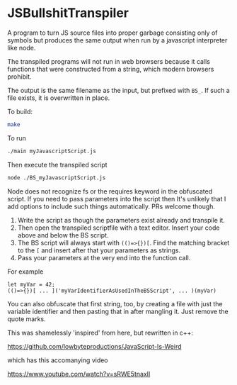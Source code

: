 # JSBullshitTranspiler
A program to turn JS source files into proper garbage consisting only of symbols but produces the same output when run by a javascript interpreter like node.

The transpiled programs will not run in web browsers because it calls functions that were constructed from a string, which modern browsers prohibit.

The output is the same filename as the input, but prefixed with `BS_`. If such a file exists, it is overwritten in place.

To build:
```bash
make
```

To run
```bash
./main myJavascriptScript.js
```

Then execute the transpiled script
```bash
node ./BS_myJavascriptScript.js
```

Node does not recognize fs or the requires keyword in the obfuscated script. If you need to pass parameters into the script then
It's unlikely that I add options to include such things automatically. PRs welcome though.

1. Write the script as though the parameters exist already and transpile it.
2. Then open the transpiled scriptfile with a text editor. Insert your code above and below the BS script.
3. The BS script will always start with `(()=>{})[`. Find the matching bracket to the `[` and insert after that your parameters as strings.
4. Pass your parameters at the very end into the function call.

For example

```text
let myVar = 42;
(()=>{})[ ... ]('myVarIdentifierAsUsedInTheBSScript', ... )(myVar)
```

You can also obfuscate that first string, too, by creating a file with just the variable identifier and then pasting that in after mangling it. Just remove the quote marks.



This was shamelessly 'inspired' from here, but rewritten in c++:

https://github.com/lowbyteproductions/JavaScript-Is-Weird

which has this accomanying video

https://www.youtube.com/watch?v=sRWE5tnaxlI
